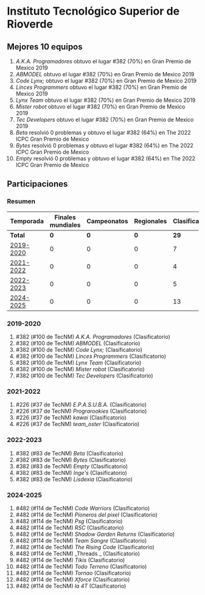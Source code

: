---
---

# Instituto Tecnológico Superior de Rioverde

## Mejores 10 equipos

1. _A.K.A. Programadores_ obtuvo el lugar #382 (70%) en Gran Premio de Mexico 2019
1. _ABMODEL_ obtuvo el lugar #382 (70%) en Gran Premio de Mexico 2019
1. _Code Lynx;_ obtuvo el lugar #382 (70%) en Gran Premio de Mexico 2019
1. _Linces Programmers_ obtuvo el lugar #382 (70%) en Gran Premio de Mexico 2019
1. _Lynx Team_ obtuvo el lugar #382 (70%) en Gran Premio de Mexico 2019
1. _Mister robot_ obtuvo el lugar #382 (70%) en Gran Premio de Mexico 2019
1. _Tec Developers_ obtuvo el lugar #382 (70%) en Gran Premio de Mexico 2019
1. _Beta_ resolvió 0 problemas y obtuvo el lugar #382 (64%) en The 2022 ICPC Gran Premio de Mexico
1. _Bytes_ resolvió 0 problemas y obtuvo el lugar #382 (64%) en The 2022 ICPC Gran Premio de Mexico
1. _Empty_ resolvió 0 problemas y obtuvo el lugar #382 (64%) en The 2022 ICPC Gran Premio de Mexico

## Participaciones

### Resumen

| Temporada | Finales mundiales | Campeonatos | Regionales | Clasificatorios | Equipos |
| --- | --- | --- | --- | --- | --- |
| **Total** | **0** | **0** | **0** | **29** | **29** |
| [2019-2020](#2019-2020) | 0 | 0 | 0 | 7 | 7 |
| [2021-2022](#2021-2022) | 0 | 0 | 0 | 4 | 4 |
| [2022-2023](#2022-2023) | 0 | 0 | 0 | 5 | 5 |
| [2024-2025](#2024-2025) | 0 | 0 | 0 | 13 | 13 |

### 2019-2020

1. #382 (#100 de TecNM) _A.K.A. Programadores_ (Clasificatorio)
1. #382 (#100 de TecNM) _ABMODEL_ (Clasificatorio)
1. #382 (#100 de TecNM) _Code Lynx;_ (Clasificatorio)
1. #382 (#100 de TecNM) _Linces Programmers_ (Clasificatorio)
1. #382 (#100 de TecNM) _Lynx Team_ (Clasificatorio)
1. #382 (#100 de TecNM) _Mister robot_ (Clasificatorio)
1. #382 (#100 de TecNM) _Tec Developers_ (Clasificatorio)

### 2021-2022

1. #226 (#37 de TecNM) _E.P.A.S.U.B.A._ (Clasificatorio)
1. #226 (#37 de TecNM) _Prograrookies_ (Clasificatorio)
1. #226 (#37 de TecNM) _kawai_ (Clasificatorio)
1. #226 (#37 de TecNM) _team_oster_ (Clasificatorio)

### 2022-2023

1. #382 (#83 de TecNM) _Beta_ (Clasificatorio)
1. #382 (#83 de TecNM) _Bytes_ (Clasificatorio)
1. #382 (#83 de TecNM) _Empty_ (Clasificatorio)
1. #382 (#83 de TecNM) _Inge's_ (Clasificatorio)
1. #382 (#83 de TecNM) _Lisdexia_ (Clasificatorio)

### 2024-2025

1. #482 (#114 de TecNM) _Code Warriors_ (Clasificatorio)
1. #482 (#114 de TecNM) _Pioneros del pixel_ (Clasificatorio)
1. #482 (#114 de TecNM) _Psg_ (Clasificatorio)
1. #482 (#114 de TecNM) _RSC_ (Clasificatorio)
1. #482 (#114 de TecNM) _Shadow Garden Returns_ (Clasificatorio)
1. #482 (#114 de TecNM) _Team Sangre_ (Clasificatorio)
1. #482 (#114 de TecNM) _The Rising Code_ (Clasificatorio)
1. #482 (#114 de TecNM) _Threads _ (Clasificatorio)
1. #482 (#114 de TecNM) _Tikis_ (Clasificatorio)
1. #482 (#114 de TecNM) _Todo Terreno_ (Clasificatorio)
1. #482 (#114 de TecNM) _Tornao_ (Clasificatorio)
1. #482 (#114 de TecNM) _Xforce_ (Clasificatorio)
1. #482 (#114 de TecNM) _la 4T_ (Clasificatorio)



